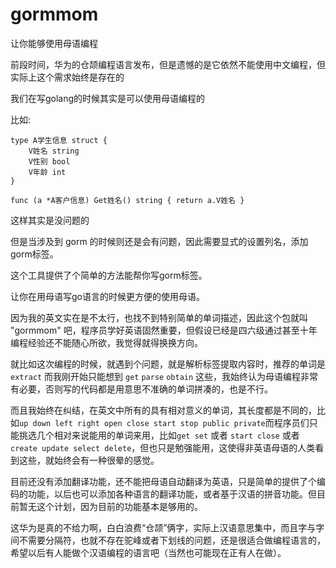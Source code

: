 # gormmom
让你能够使用母语编程

前段时间，华为的仓颉编程语言发布，但是遗憾的是它依然不能使用中文编程，但实际上这个需求始终是存在的

我们在写golang的时候其实是可以使用母语编程的

比如:
```
type A学生信息 struct {
    V姓名 string
    V性别 bool
    V年龄 int
}

func (a *A客户信息) Get姓名() string { return a.V姓名 }
```
这样其实是没问题的

但是当涉及到 gorm 的时候则还是会有问题，因此需要显式的设置列名，添加gorm标签。

这个工具提供了个简单的方法能帮你写gorm标签。

让你在用母语写go语言的时候更方便的使用母语。

因为我的英文实在是不太行，也找不到特别简单的单词描述，因此这个包就叫 "gormmom" 吧，程序员学好英语固然重要，但假设已经是四六级通过甚至十年编程经验还不能随心所欲，我觉得就得换换方向。

就比如这次编程的时候，就遇到个问题，就是解析标签提取内容时，推荐的单词是 `extract` 而我刚开始只能想到 `get` `parse` `obtain` 这些，我始终认为母语编程非常有必要，否则写的代码都是用意思不准确的单词拼凑的，也是不行。

而且我始终在纠结，在英文中所有的具有相对意义的单词，其长度都是不同的，比如`up down left right open close start stop public private`而程序员们只能挑选几个相对来说能用的单词来用，比如`get set` 或者 `start close` 或者 `create update select delete`，但也只是勉强能用，这使得非英语母语的人类看到这些，就始终会有一种很晕的感觉。

目前还没有添加翻译功能，还不能把母语自动翻译为英语，只是简单的提供了个编码的功能，以后也可以添加各种语言的翻译功能，或者基于汉语的拼音功能。但目前暂无这个计划，因为目前的功能基本是够用的。

这华为是真的不给力啊，白白浪费“仓颉”俩字，实际上汉语意思集中，而且字与字间不需要分隔符，也就不存在驼峰或者下划线的问题，还是很适合做编程语言的，希望以后有人能做个汉语编程的语言吧（当然也可能现在正有人在做）。
